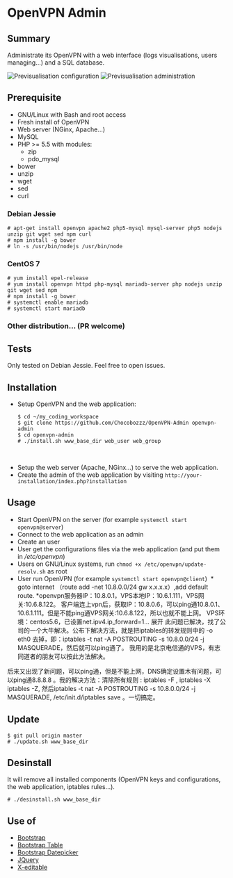 # OpenVPN Admin

## Summary
Administrate its OpenVPN with a web interface (logs visualisations, users managing...) and a SQL database.

![Previsualisation configuration](https://lutim.cpy.re/fUq2rxqz)
![Previsualisation administration](https://lutim.cpy.re/wwYMkHcM)


## Prerequisite

  * GNU/Linux with Bash and root access
  * Fresh install of OpenVPN
  * Web server (NGinx, Apache...)
  * MySQL
  * PHP >= 5.5 with modules:
    * zip
    * pdo_mysql
  * bower
  * unzip
  * wget
  * sed
  * curl

### Debian Jessie

````
# apt-get install openvpn apache2 php5-mysql mysql-server php5 nodejs unzip git wget sed npm curl
# npm install -g bower
# ln -s /usr/bin/nodejs /usr/bin/node
````

### CentOS 7

````
# yum install epel-release
# yum install openvpn httpd php-mysql mariadb-server php nodejs unzip git wget sed npm
# npm install -g bower
# systemctl enable mariadb
# systemctl start mariadb
````

### Other distribution... (PR welcome)

## Tests

Only tested on Debian Jessie. Feel free to open issues.

## Installation

  * Setup OpenVPN and the web application:

        $ cd ~/my_coding_workspace
        $ git clone https://github.com/Chocobozzz/OpenVPN-Admin openvpn-admin
        $ cd openvpn-admin
        # ./install.sh www_base_dir web_user web_group
     

  * Setup the web server (Apache, NGinx...) to serve the web application.
  * Create the admin of the web application by visiting `http://your-installation/index.php?installation`

## Usage

  * Start OpenVPN on the server (for example `systemctl start openvpn@server`)
  * Connect to the web application as an admin
  * Create an user
  * User get the configurations files via the web application (and put them in */etc/openvpn*)
  * Users on GNU/Linux systems, run `chmod +x /etc/openvpn/update-resolv.sh` as root
  * User run OpenVPN (for example `systemctl start openvpn@client`)
  * goto internet （route add -net 10.8.0.0/24 gw x.x.x.x）,add default route.
  *openvpn服务器IP：10.8.0.1，VPS本地IP：10.6.1.111，VPS网关:10.6.8.122。 客户端连上vpn后，获取IP：10.8.0.6，可以ping通10.8.0.1、10.6.1.111。但是不能ping通VPS网关:10.6.8.122，所以也就不能上网。 VPS环境：centos5.6，已设置net.ipv4.ip_forward=1... 展开
此问题已解决，找了公司的一个大牛解决。公布下解决方法，就是把iptables的转发规则中的 -o eth0 去掉，即：iptables -t nat -A POSTROUTING -s 10.8.0.0/24  -j MASQUERADE，然后就可以ping通了。 我用的是北京电信通的VPS，有志同道者的朋友可以按此方法解决。

后来又出现了新问题，可以ping通，但是不能上网，DNS确定设置木有问题，可以ping通8.8.8.8 。我的解决方法：清除所有规则 : iptables -F , iptables -X iptables -Z, 然后iptables -t nat -A POSTROUTING -s 10.8.0.0/24  -j MASQUERADE, /etc/init.d/iptables save 。一切搞定。
## Update

    $ git pull origin master
    # ./update.sh www_base_dir

## Desinstall
It will remove all installed components (OpenVPN keys and configurations, the web application, iptables rules...).

    # ./desinstall.sh www_base_dir

## Use of

  * [Bootstrap](https://github.com/twbs/bootstrap)
  * [Bootstrap Table](http://bootstrap-table.wenzhixin.net.cn/)
  * [Bootstrap Datepicker](https://github.com/eternicode/bootstrap-datepicker)
  * [JQuery](https://jquery.com/)
  * [X-editable](https://github.com/vitalets/x-editable)
